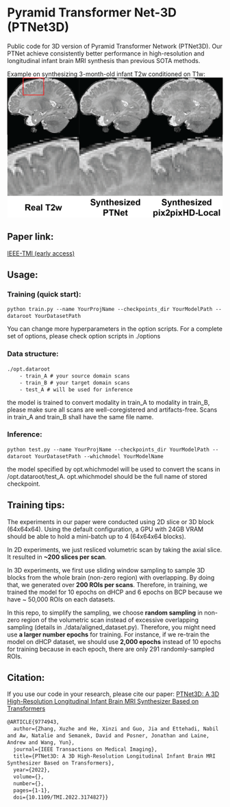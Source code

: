 # Pyramid Transformer Net-3D (PTNet3D)
Public code for 3D version of Pyramid Transformer Network (PTNet3D). Our PTNet achieve consistently better performance in high-resolution and longitudinal infant brain MRI synthesis than previous SOTA methods. 

Example on synthesizing 3-month-old infant T2w conditioned on T1w:
![3Months](3mres-10.png)

## Paper link:
[IEEE-TMI (early access)](https://ieeexplore.ieee.org/document/9774943)

## Usage: 

### Training (quick start): 
    python train.py --name YourProjName --checkpoints_dir YourModelPath --dataroot YourDatasetPath 
You can change more hyperparameters in the option scripts. For a complete set of options, please check option scripts in ./options
### Data structure:
    ./opt.dataroot 
        - train_A # your source domain scans
        - train_B # your target domain scans
        - test_A # will be used for inference
the model is trained to convert modality in train_A to modality in train_B, please make sure all scans are well-coregistered and artifacts-free. Scans in train_A and train_B shall have the same file name.

### Inference: 
    python test.py --name YourProjName --checkpoints_dir YourModelPath --dataroot YourDatasetPath --whichmodel YourModelName
the model specified by opt.whichmodel will be used to convert the scans in /opt.dataroot/test_A. opt.whichmodel should be the full name of stored checkpoint. 

## Training tips:
The experiments in our paper were conducted using 2D slice or 3D block (64x64x64). Using the default configuration, a GPU with 24GB VRAM should be able to hold a mini-batch up to 4 (64x64x64 blocks).

In 2D experiments, we just resliced volumetric scan by taking the axial slice. It resulted in **~200 slices per scan**. 

In 3D experiments, we first use sliding window sampling to sample 3D blocks from the whole brain (non-zero region) with overlapping. By doing that, we generated over **200 ROIs per scans**. Therefore, in training, we trained the model for 10 epochs on dHCP and 6 epochs on BCP because we have ~ 50,000 ROIs on each datasets. 

In this repo, to simplify the sampling, we choose **random sampling** in non-zero region of the volumetric scan instead of excessive overlapping sampling (details in ./data/aligned_dataset.py). Therefore, you might need use **a larger number epochs** for training. For instance, if we re-train the model on dHCP dataset, we should use **2,000 epochs** instead of 10 epochs for training because in each epoch, there are only 291 randomly-sampled ROIs. 

## Citation: 
If you use our code in your research, please cite our paper: [PTNet3D: A 3D High-Resolution Longitudinal Infant Brain MRI Synthesizer Based on Transformers](https://ieeexplore.ieee.org/document/9774943)
```
@ARTICLE{9774943,
  author={Zhang, Xuzhe and He, Xinzi and Guo, Jia and Ettehadi, Nabil and Aw, Natalie and Semanek, David and Posner, Jonathan and Laine, Andrew and Wang, Yun},
  journal={IEEE Transactions on Medical Imaging},
  title={PTNet3D: A 3D High-Resolution Longitudinal Infant Brain MRI Synthesizer Based on Transformers},
  year={2022},
  volume={},
  number={},
  pages={1-1},
  doi={10.1109/TMI.2022.3174827}}
```
